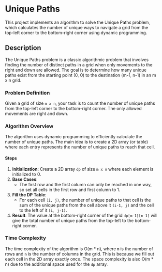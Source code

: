 # Unique Paths

This project implements an algorithm to solve the Unique Paths problem, which calculates the number of unique ways to navigate a grid from the top-left corner to the bottom-right corner using dynamic programming.

## Description

The Unique Paths problem is a classic algorithmic problem that involves finding the number of distinct paths in a grid when only movements to the right and down are allowed. The goal is to determine how many unique paths exist from the starting point (0, 0) to the destination (m-1, n-1) in an m x n grid.

### Problem Definition

Given a grid of size `m x n`, your task is to count the number of unique paths from the top-left corner to the bottom-right corner. The only allowed movements are right and down.

### Algorithm Overview

The algorithm uses dynamic programming to efficiently calculate the number of unique paths. The main idea is to create a 2D array (or table) where each entry represents the number of unique paths to reach that cell.

#### Steps
1. **Initialization**: Create a 2D array `dp` of size `m x n` where each element is initialized to 0.
2. **Base Cases**:
   - The first row and the first column can only be reached in one way, so set all cells in the first row and first column to 1.
3. **Fill the DP Table**:
   - For each cell `(i, j)`, the number of unique paths to that cell is the sum of the unique paths from the cell above it `(i-1, j)` and the cell to the left of it `(i, j-1)`.
4. **Result**: The value at the bottom-right corner of the grid `dp[m-1][n-1]` will give the total number of unique paths from the top-left to the bottom-right corner.

### Time Complexity

The time complexity of the algorithm is O(m * n), where `m` is the number of rows and `n` is the number of columns in the grid. This is because we fill out each cell in the 2D array exactly once. The space complexity is also O(m * n) due to the additional space used for the `dp` array.


